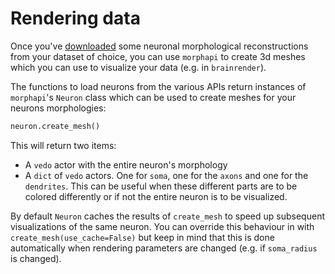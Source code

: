 # Rendering data

Once you've [downloaded](downloading-data.md) some neuronal morphological reconstructions from your dataset of choice, you can use `morphapi` to create 3d meshes which you can use to visualize your data \(e.g. in `brainrender`\).



The functions to load neurons from the various APIs return instances of `morphapi`'s `Neuron` class which can be used to create meshes for your neurons morphologies:

```python
neuron.create_mesh()
```

This will return two items:

* A `vedo` actor with the entire neuron's morphology
* A `dict` of `vedo` actors. One for `soma`, one for the `axons` and one for the `dendrites`. This can be useful when these different parts are to be colored differently or if not the entire neuron is to be visualized. 

By default `Neuron` caches the results of `create_mesh` to speed up subsequent visualizations of the same neuron. You can override this behaviour in with `create_mesh(use_cache=False)` but keep in mind that this is done automatically when rendering parameters are changed \(e.g. if `soma_radius` is changed\).


